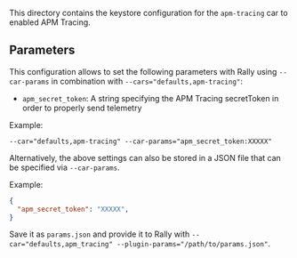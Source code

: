 This directory contains the keystore configuration for the `apm-tracing` car to enabled APM Tracing.

## Parameters

This configuration allows to set the following parameters with Rally using `--car-params` in combination 
with `--cars="defaults,apm-tracing"`:

* `apm_secret_token`: A string specifying the APM Tracing secretToken in order to properly send telemetry

Example:

`--car="defaults,apm-tracing" --car-params="apm_secret_token:XXXXX"`

Alternatively, the above settings can also be stored in a JSON file that can be specified via `--car-params`.

Example:

```json
{
  "apm_secret_token": "XXXXX",
}
```   

Save it as `params.json` and provide it to Rally with `--car="defaults,apm_tracing" --plugin-params="/path/to/params.json"`.
